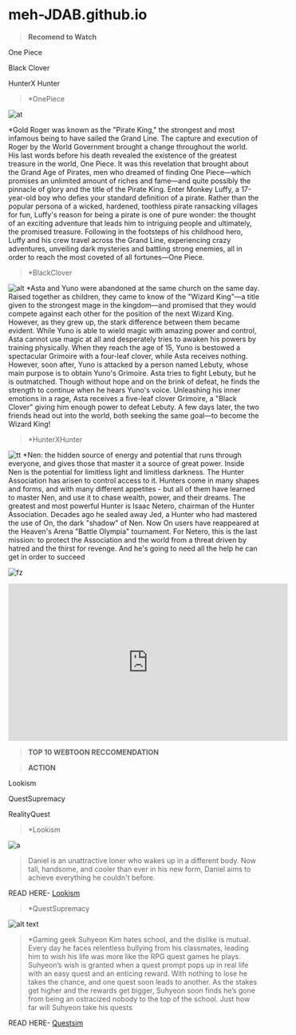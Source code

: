 # meh-JDAB.github.io                                                              

>**Recomend to Watch**                              

 One Piece
 
 Black Clover
 
 HunterX Hunter
 
 

>*OnePiece
>
![at](https://www.justwatch.com/images/backdrop/249137539/s640/season-8)

*Gold Roger was known as the "Pirate King," the strongest and most infamous being to have sailed the Grand Line. The capture and execution of Roger by the World Government brought a change throughout the world. His last words before his death revealed the existence of the greatest treasure in the world, One Piece. It was this revelation that brought about the Grand Age of Pirates, men who dreamed of finding One Piece—which promises an unlimited amount of riches and fame—and quite possibly the pinnacle of glory and the title of the Pirate King. Enter Monkey Luffy, a 17-year-old boy who defies your standard definition of a pirate. Rather than the popular persona of a wicked, hardened, toothless pirate ransacking villages for fun, Luffy's reason for being a pirate is one of pure wonder: the thought of an exciting adventure that leads him to intriguing people and ultimately, the promised treasure. Following in the footsteps of his childhood hero, Luffy and his crew travel across the Grand Line, experiencing crazy adventures, unveiling dark mysteries and battling strong enemies, all in order to reach the most coveted of all fortunes—One Piece.

>*BlackClover

![alt](https://cdn.myanimelist.net/images/about_me/ranking_items/11421738-91532965-1ee3-46ef-af3e-a67c5bc14186.jpg?t=1665076207)
*Asta and Yuno were abandoned at the same church on the same day. Raised together as children, they came to know of the "Wizard King"—a title given to the strongest mage in the kingdom—and promised that they would compete against each other for the position of the next Wizard King. However, as they grew up, the stark difference between them became evident. While Yuno is able to wield magic with amazing power and control, Asta cannot use magic at all and desperately tries to awaken his powers by training physically. When they reach the age of 15, Yuno is bestowed a spectacular Grimoire with a four-leaf clover, while Asta receives nothing. However, soon after, Yuno is attacked by a person named Lebuty, whose main purpose is to obtain Yuno's Grimoire. Asta tries to fight Lebuty, but he is outmatched. Though without hope and on the brink of defeat, he finds the strength to continue when he hears Yuno's voice. Unleashing his inner emotions in a rage, Asta receives a five-leaf clover Grimoire, a "Black Clover" giving him enough power to defeat Lebuty. A few days later, the two friends head out into the world, both seeking the same goal—to become the Wizard King!

>*HunterXHunter

![tt](https://culturedvultures.com/wp-content/uploads/2022/08/Hunter-X-Hunter.jpg)
*Nen: the hidden source of energy and potential that runs through everyone, and gives those that master it a source of great power. Inside Nen is the potential for limitless light and limitless darkness. The Hunter Association has arisen to control access to it. Hunters come in many shapes and forms, and with many different appetites - but all of them have learned to master Nen, and use it to chase wealth, power, and their dreams. The greatest and most powerful Hunter is Isaac Netero, chairman of the Hunter Association. Decades ago he sealed away Jed, a Hunter who had mastered the use of On, the dark "shadow" of Nen. Now On users have reappeared at the Heaven's Arena "Battle Olympia" tournament. For Netero, this is the last mission: to protect the Association and the world from a threat driven by hatred and the thirst for revenge. And he's going to need all the help he can get in order to succeed

![fz](https://gamerbraves.sgp1.cdn.digitaloceanspaces.com/2021/12/FeaturedImageMaidRimuru.jpg)
<iframe width="560" height="315" src="https://www.youtube.com/embed/RDS_5RR93PY" title="YouTube video player" frameborder="0" allow="accelerometer; autoplay; clipboard-write; encrypted-media; gyroscope; picture-in-picture" allowfullscreen></iframe>





>**TOP 10 WEBTOON RECCOMENDATION**


>**ACTION**

Lookism

QuestSupremacy

RealityQuest



>*Lookism

![a](https://static1.dualshockersimages.com/wordpress/wp-content/uploads/2022/09/Lookism-anime-adaptation.png)

 >Daniel is an unattractive loner who wakes up in a different body. Now tall, handsome, and cooler than ever in his new form, Daniel aims to achieve everything he couldn't before.
 
 READ HERE-		[Lookism](https://www.webtoons.com/en/drama/lookism/list?title_no=1049&page=1)



>*QuestSupremacy

![alt text](https://external-preview.redd.it/mjnh1KYyZP9K1Q-DQHgU5jUj8fapZ27_V4SuweVv0mc.jpg?width=640&crop=smart&auto=webp&s=f8e4bf878c13e18b7627c077aaca7bb0eebac46d)
 
 >*Gaming geek Suhyeon Kim hates school, and the dislike is mutual. Every day he faces relentless bullying from his classmates, leading him to wish his life was more like the RPG quest games he plays. Suhyeon’s wish is granted when a quest prompt pops up in real life with an easy quest and an enticing reward. With nothing to lose he takes the chance, and one quest soon leads to another. As the stakes get higher and the rewards get bigger, Suhyeon soon finds he’s gone from being an ostracized nobody to the top of the school. Just how far will Suhyeon take his quests
	   
 READ HERE-                  [Questsim](https://www.example.comhttps://www.webtoons.com/en/fantasy/questism/list?title_no=3767&page=1)
